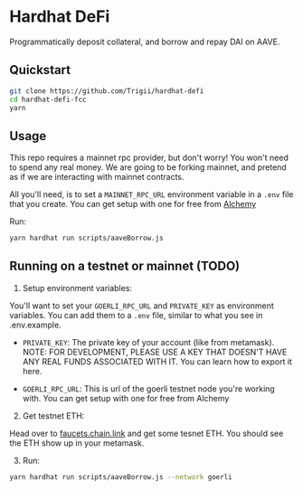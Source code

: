 # Hardhat DeFi

Programmatically deposit collateral, and borrow and repay DAI on AAVE.

## Quickstart
```sh
git clone https://github.com/Trigii/hardhat-defi
cd hardhat-defi-fcc
yarn
```

## Usage

This repo requires a mainnet rpc provider, but don't worry! You won't need to spend any real money. We are going to be forking mainnet, and pretend as if we are interacting with mainnet contracts.

All you'll need, is to set a `MAINNET_RPC_URL` environment variable in a `.env` file that you create. You can get setup with one for free from [Alchemy](https://www.alchemy.com/)

Run:

```sh
yarn hardhat run scripts/aaveBorrow.js
```

## Running on a testnet or mainnet (TODO)

1. Setup environment variables:

You'll want to set your `GOERLI_RPC_URL` and `PRIVATE_KEY` as environment variables. You can add them to a `.env` file, similar to what you see in .env.example.

- `PRIVATE_KEY`: The private key of your account (like from metamask). NOTE: FOR DEVELOPMENT, PLEASE USE A KEY THAT DOESN'T HAVE ANY REAL FUNDS ASSOCIATED WITH IT.
You can learn how to export it here.

- `GOERLI_RPC_URL`: This is url of the goerli testnet node you're working with. You can get setup with one for free from Alchemy

2. Get testnet ETH:

Head over to [faucets.chain.link](https://faucets.chain.link) and get some tesnet ETH. You should see the ETH show up in your metamask.

3. Run:
```sh
yarn hardhat run scripts/aaveBorrow.js --network goerli
```